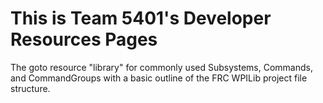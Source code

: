 # This is Team 5401's Developer Resources Pages
The goto resource "library" for commonly used Subsystems, Commands, and CommandGroups with a basic outline of the FRC WPILib project file structure. 
